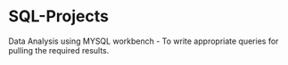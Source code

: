 # SQL-Projects

Data Analysis using MYSQL workbench -  To write appropriate queries for pulling the required results. 
